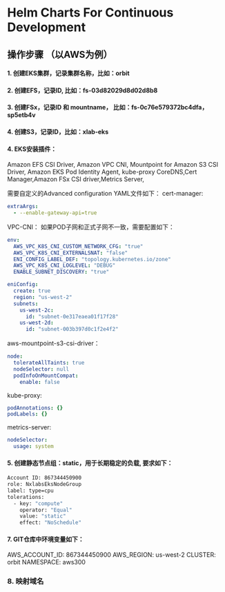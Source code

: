 # Helm Charts For Continuous Development

## 操作步骤 （以AWS为例）

#### 1. 创建EKS集群，记录集群名称，比如：orbit
#### 2. 创建EFS，记录ID, 比如：fs-03d82029d8d02d8b8
#### 3. 创建FSx，记录ID 和 mountname， 比如：fs-0c76e579372bc4dfa， sp5etb4v
#### 4. 创建S3，记录ID，比如：xlab-eks
#### 4. EKS安装插件：
   Amazon EFS CSI Driver, Amazon VPC CNI, Mountpoint for Amazon S3 CSI Driver, Amazon EKS Pod Identity Agent, kube-proxy
   CoreDNS,Cert Manager,Amazon FSx CSI driver,Metrics Server,

需要自定义的Advanced configuration YAML文件如下：
cert-manager:

```yaml
extraArgs:
  - --enable-gateway-api=true
```
VPC-CNI：
如果POD子网和正式子网不一致，需要配置如下：
```yaml
env:
  AWS_VPC_K8S_CNI_CUSTOM_NETWORK_CFG: "true"
  AWS_VPC_K8S_CNI_EXTERNALSNAT: "false"
  ENI_CONFIG_LABEL_DEF: "topology.kubernetes.io/zone"
  AWS_VPC_K8S_CNI_LOGLEVEL: "DEBUG"
  ENABLE_SUBNET_DISCOVERY: "true"

eniConfig:
  create: true
  region: "us-west-2"
  subnets:
    us-west-2c:
      id: "subnet-0e317eaea01f17f28"
    us-west-2d:
      id: "subnet-003b397d0c1f2e4f2"
```

aws-mountpoint-s3-csi-driver：

```yaml
node:
  tolerateAllTaints: true
  nodeSelector: null
  podInfoOnMountCompat:
    enable: false
```

kube-proxy:

```yaml
podAnnotations: {}
podLabels: {}
```
metrics-server:
```yaml
nodeSelector:
  usage: system
```

#### 5. 创建静态节点组：static，用于长期稳定的负载, 要求如下：

```bash
Account ID: 867344450900
role: NxlabsEksNodeGroup
label: type=cpu
tolerations:
  - key: "compute"
    operator: "Equal"
    value: "static"
    effect: "NoSchedule"
```

#### 7. GIT仓库中环境变量如下：
AWS_ACCOUNT_ID: 867344450900
AWS_REGION: us-west-2
CLUSTER: orbit
NAMESPACE: aws300

### 8. 映射域名

